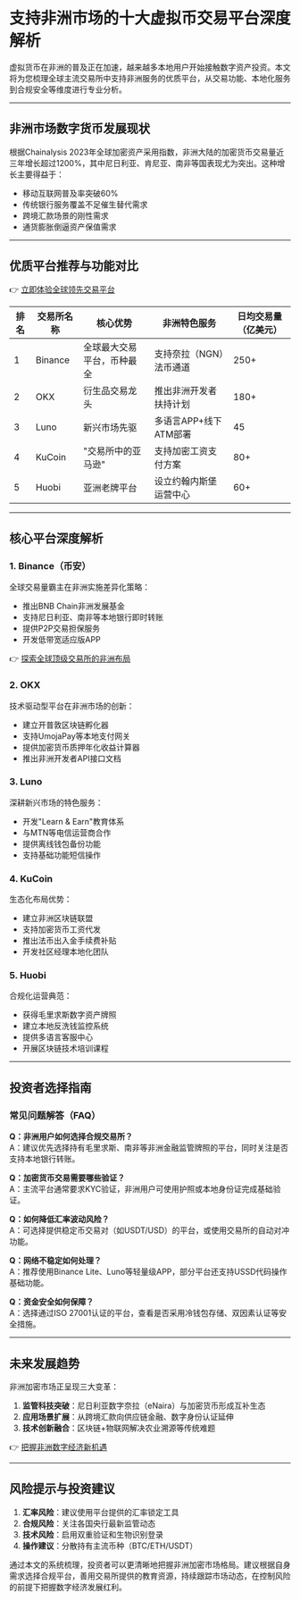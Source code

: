# 支持非洲市场的十大虚拟币交易平台深度解析

虚拟货币在非洲的普及正在加速，越来越多本地用户开始接触数字资产投资。本文将为您梳理全球主流交易所中支持非洲服务的优质平台，从交易功能、本地化服务到合规安全等维度进行专业分析。

---

## 非洲市场数字货币发展现状

根据Chainalysis 2023年全球加密资产采用指数，非洲大陆的加密货币交易量近三年增长超过1200%，其中尼日利亚、肯尼亚、南非等国表现尤为突出。这种增长主要得益于：

- 移动互联网普及率突破60%
- 传统银行服务覆盖不足催生替代需求
- 跨境汇款场景的刚性需求
- 通货膨胀倒逼资产保值需求

---

## 优质平台推荐与功能对比

👉 [立即体验全球领先交易平台](https://bit.ly/okx_welcome)

| 排名 | 交易所名称 | 核心优势 | 非洲特色服务 | 日均交易量（亿美元） |
|------|------------|----------|--------------|---------------------|
| 1    | Binance    | 全球最大交易平台，币种最全 | 支持奈拉（NGN）法币通道 | 250+                |
| 2    | OKX        | 衍生品交易龙头 | 推出非洲开发者扶持计划 | 180+                |
| 3    | Luno       | 新兴市场先驱 | 多语言APP+线下ATM部署 | 45                  |
| 4    | KuCoin     | "交易所中的亚马逊" | 支持加密工资支付方案 | 80+                 |
| 5    | Huobi      | 亚洲老牌平台 | 设立约翰内斯堡运营中心 | 60+                 |

---

## 核心平台深度解析

### 1. Binance（币安）
全球交易量霸主在非洲实施差异化策略：
- 推出BNB Chain非洲发展基金
- 支持尼日利亚、南非等本地银行即时转账
- 提供P2P交易担保服务
- 开发低带宽适应版APP

👉 [探索全球顶级交易所的非洲布局](https://bit.ly/okx_welcome)

### 2. OKX
技术驱动型平台在非洲市场的创新：
- 建立开普敦区块链孵化器
- 支持UmojaPay等本地支付网关
- 提供加密货币质押年化收益计算器
- 推出非洲开发者API接口文档

### 3. Luno
深耕新兴市场的特色服务：
- 开发"Learn & Earn"教育体系
- 与MTN等电信运营商合作
- 提供离线钱包备份功能
- 支持基础功能短信操作

### 4. KuCoin
生态化布局优势：
- 建立非洲区块链联盟
- 支持加密货币工资代发
- 推出法币出入金手续费补贴
- 开发社区经理本地化团队

### 5. Huobi
合规化运营典范：
- 获得毛里求斯数字资产牌照
- 建立本地反洗钱监控系统
- 提供多语言客服中心
- 开展区块链技术培训课程

---

## 投资者选择指南

### 常见问题解答（FAQ）

**Q：非洲用户如何选择合规交易所？**  
A：建议优先选择持有毛里求斯、南非等非洲金融监管牌照的平台，同时关注是否支持本地银行转账。

**Q：加密货币交易需要哪些验证？**  
A：主流平台通常要求KYC验证，非洲用户可使用护照或本地身份证完成基础验证。

**Q：如何降低汇率波动风险？**  
A：可选择提供稳定币交易对（如USDT/USD）的平台，或使用交易所的自动对冲功能。

**Q：网络不稳定如何处理？**  
A：推荐使用Binance Lite、Luno等轻量级APP，部分平台还支持USSD代码操作基础功能。

**Q：资金安全如何保障？**  
A：选择通过ISO 27001认证的平台，查看是否采用冷钱包存储、双因素认证等安全措施。

---

## 未来发展趋势

非洲加密市场正呈现三大变革：
1. **监管科技突破**：尼日利亚数字奈拉（eNaira）与加密货币形成互补生态
2. **应用场景扩展**：从跨境汇款向供应链金融、数字身份认证延伸
3. **技术创新融合**：区块链+物联网解决农业溯源等传统难题

👉 [把握非洲数字经济新机遇](https://bit.ly/okx_welcome)

---

## 风险提示与投资建议

1. **汇率风险**：建议使用平台提供的汇率锁定工具
2. **合规风险**：关注各国央行最新监管动态
3. **技术风险**：启用双重验证和生物识别登录
4. **操作建议**：分散持有主流币种（BTC/ETH/USDT）

通过本文的系统梳理，投资者可以更清晰地把握非洲加密市场格局。建议根据自身需求选择合规平台，善用交易所提供的教育资源，持续跟踪市场动态，在控制风险的前提下把握数字经济发展红利。